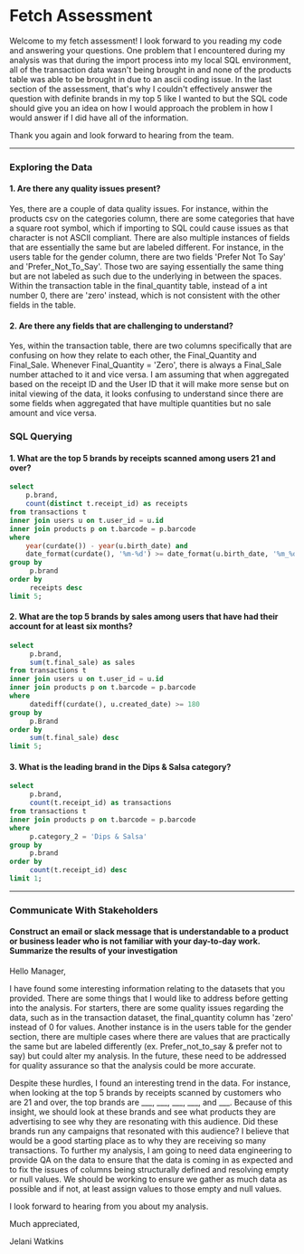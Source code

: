 # Fetch Assessment

Welcome to my fetch assessment! I look forward to you reading my code and answering your questions. One problem that I encountered during my analysis was that during the import process into my local SQL environment, all of the transaction data wasn't being brought in and none of the products table was able to be brought in due to an ascii coding issue. In the last section of the assessment, that's why I couldn't effectively answer the question with definite brands in my top 5 like I wanted to but the SQL code should give you an idea on how I would approach the problem in how I would answer if I did have all of the information. 

Thank you again and look forward to hearing from the team.

---

### Exploring the Data
#### 1. Are there any quality issues present?
Yes, there are a couple of data quality issues. For instance, within the products csv on the categories column, there are some categories that have a square root symbol, which if importing to SQL could cause issues as that character is not ASCII compliant. There are also multiple instances of fields that are essentially the same but are labeled different. For instance, in the users table for the gender column, there are two fields 'Prefer Not To Say' and 'Prefer_Not_To_Say'. Those two are saying essentially the same thing but are not labeled as such due to the underlying in between the spaces. Within the transaction table in the final_quantity table, instead of a int number 0, there are 'zero' instead, which is not consistent with the other fields in the table.

#### 2. Are there any fields that are challenging to understand?
Yes, within the transaction table, there are two columns specifically that are confusing on how they relate to each other, the Final_Quantity and Final_Sale. Whenever Final_Quantity = 'Zero', there is always a Final_Sale number attached to it and vice versa. I am assuming that when aggregated based on the receipt ID and the User ID that it will make more sense but on inital viewing of the data, it looks confusing to understand since there are some fields when aggregated that have multiple quantities but no sale amount and vice versa.

### SQL Querying
#### 1. What are the top 5 brands by receipts scanned among users 21 and over?
```sql
select
	p.brand,
	count(distinct t.receipt_id) as receipts
from transactions t
inner join users u on t.user_id = u.id
inner join products p on t.barcode = p.barcode
where 
	year(curdate()) - year(u.birth_date) and
	date_format(curdate(), '%m-%d') >= date_format(u.birth_date, '%m_%d')
group by 
     p.brand
order by 
     receipts desc
limit 5;
```
#### 2. What are the top 5 brands by sales among users that have had their account for at least six months?
```sql
select
     p.brand,
     sum(t.final_sale) as sales
from transactions t
inner join users u on t.user_id = u.id
inner join products p on t.barcode = p.barcode
where     
     datediff(curdate(), u.created_date) >= 180
group by 
     p.Brand
order by
     sum(t.final_sale) desc
limit 5;
```
#### 3. What is the leading brand in the Dips & Salsa category?
```sql
select
     p.brand,
     count(t.receipt_id) as transactions
from transactions t
inner join products p on t.barcode = p.barcode
where
     p.category_2 = 'Dips & Salsa'
group by
     p.brand
order by
     count(t.receipt_id) desc
limit 1;
```
---
### Communicate With Stakeholders
#### Construct an email or slack message that is understandable to a product or business leader who is not familiar with your day-to-day work. Summarize the results of your investigation

Hello Manager,

I have found some interesting information relating to the datasets that you provided. There are some things that I would like to address before getting into the analysis. For starters, there are some quality issues regarding the data, such as in the transaction dataset, the final_quantity column has 'zero' instead of 0 for values. Another instance is in the users table for the gender section, there are multiple cases where there are values that are practically the same but are labeled differently (ex. Prefer_not_to_say & prefer not to say) but could alter my analysis. In the future, these need to be addressed for quality assurance so that the analysis could be more accurate.
          
Despite these hurdles, I found an interesting trend in the data. For instance, when looking at the top 5 brands by receipts scanned by customers who are 21 and over, the top brands are ___, ___, ___, ___, and ___. Because of this insight, we should look at these brands and see what products they are advertising to see why they are resonating with this audience. Did these brands run any campaigns that resonated with this audience? I believe that would be a good starting place as to why they are receiving so many transactions. To further my analysis, I am going to need data engineering to provide QA on the data to ensure that the data is coming in as expected and to fix the issues of columns being structurally defined and resolving empty or null values. We should be working to ensure we gather as much data as possible and if not, at least assign values to those empty and null values.
          
I look forward to hearing from you about my analysis.

Much appreciated,

Jelani Watkins

